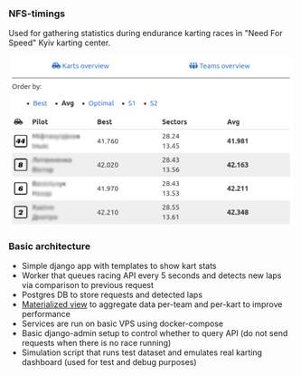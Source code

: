 ### NFS-timings


Used for gathering statistics during endurance karting races 
in "Need For Speed" Kyiv karting center.

![How the app looks](fe-example.png)


### Basic architecture

* Simple django app with templates to show kart stats
* Worker that queues racing API every 5 seconds and detects new laps
  via comparison to previous request
* Postgres DB to store requests and detected laps
* [Materialized view](stats/stints.py) to aggregate data per-team and per-kart to improve performance
* Services are run on basic VPS using docker-compose
* Basic django-admin setup to control whether to query API
  (do not send requests when there is no race running)
* Simulation script that runs test dataset and emulates real karting dashboard
  (used for test and debug purposes)